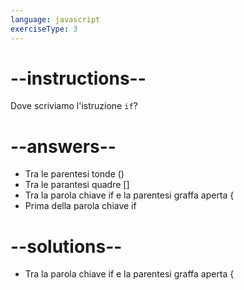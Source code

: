```yaml
---
language: javascript
exerciseType: 3
---
```


# --instructions--

Dove scriviamo l'istruzione `if`?

# --answers--

- Tra le parentesi tonde ()
- Tra le parantesi quadre []
- Tra la parola chiave if e la parentesi graffa aperta {
- Prima della parola chiave if

# --solutions--

- Tra la parola chiave if e la parentesi graffa aperta {
